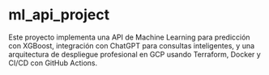 # ml_api_project
Este proyecto implementa una API de Machine Learning para predicción con XGBoost, integración con ChatGPT para consultas inteligentes, y una arquitectura de despliegue profesional en GCP usando Terraform, Docker y CI/CD con GitHub Actions.
